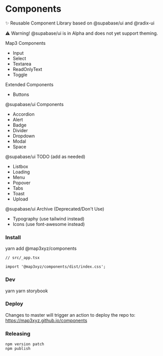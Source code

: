 # Components

✨ Reusable Component Library based on @supabase/ui and @radix-ui

⚠️ Warning! @supabase/ui is in Alpha and does not yet support theming.

Map3 Components
- Input
- Select
- Textarea
- ReadOnlyText
- Toggle

Extended Components
- Buttons

@supabase/ui Components
- Accordion
- Alert
- Badge
- Divider
- Dropdown
- Modal
- Space

@supabase/ui TODO (add as needed)
- Listbox
- Loading
- Menu
- Popover
- Tabs
- Toast
- Upload

@supabase/ui Archive (Deprecated/Don't Use)
- Typography (use tailwind instead)
- Icons (use font-awesome instead)

### Install
yarn add @map3xyz/components

```
// src/_app.tsx

import '@map3xyz/components/dist/index.css';
```

### Dev
yarn
yarn storybook

### Deploy
Changes to master will trigger an action to deploy the repo to: https://map3xyz.github.io/components

### Releasing
```
npm version patch
npm publish
```
